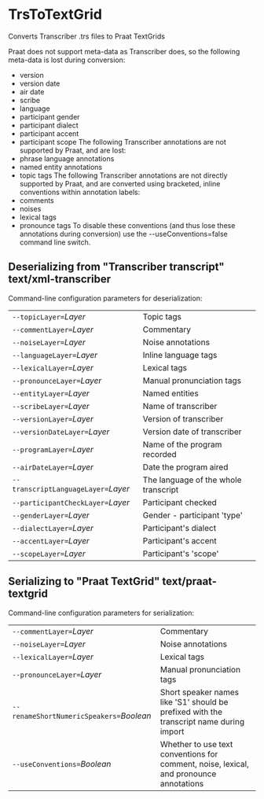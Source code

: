# TrsToTextGrid

Converts Transcriber .trs files to Praat TextGrids

Praat does not support meta-data as Transcriber does, so the following meta-data is lost during conversion:
- version
- version date
- air date
- scribe
- language
- participant gender
- participant dialect
- participant accent
- participant scope
The following Transcriber annotations are not supported by Praat, and are lost:
- phrase language annotations
- named entity annotations
- topic tags
The following Transcriber annotations are not directly supported by Praat, and are converted using bracketed, inline conventions within annotation labels:
- comments
- noises
- lexical tags
- pronounce tags
To disable these conventions (and thus lose these annotations during conversion) use the --useConventions=false command line switch.

## Deserializing from "Transcriber transcript" text/xml-transcriber

Command-line configuration parameters for deserialization:

|   |   |
|:--|:--|
| `--topicLayer=`*Layer* | Topic tags |
| `--commentLayer=`*Layer* | Commentary |
| `--noiseLayer=`*Layer* | Noise annotations |
| `--languageLayer=`*Layer* | Inline language tags |
| `--lexicalLayer=`*Layer* | Lexical tags |
| `--pronounceLayer=`*Layer* | Manual pronunciation tags |
| `--entityLayer=`*Layer* | Named entities |
| `--scribeLayer=`*Layer* | Name of transcriber |
| `--versionLayer=`*Layer* | Version of transcriber |
| `--versionDateLayer=`*Layer* | Version date of transcriber |
| `--programLayer=`*Layer* | Name of the program recorded |
| `--airDateLayer=`*Layer* | Date the program aired |
| `--transcriptLanguageLayer=`*Layer* | The language of the whole transcript |
| `--participantCheckLayer=`*Layer* | Participant checked |
| `--genderLayer=`*Layer* | Gender - participant 'type' |
| `--dialectLayer=`*Layer* | Participant's dialect |
| `--accentLayer=`*Layer* | Participant's accent |
| `--scopeLayer=`*Layer* | Participant's 'scope' |

## Serializing to "Praat TextGrid" text/praat-textgrid

Command-line configuration parameters for serialization:

|   |   |
|:--|:--|
| `--commentLayer=`*Layer* | Commentary |
| `--noiseLayer=`*Layer* | Noise annotations |
| `--lexicalLayer=`*Layer* | Lexical tags |
| `--pronounceLayer=`*Layer* | Manual pronunciation tags |
| `--renameShortNumericSpeakers=`*Boolean* | Short speaker names like 'S1' should be prefixed with the transcript name during import |
| `--useConventions=`*Boolean* | Whether to use text conventions for comment, noise, lexical, and pronounce annotations |
